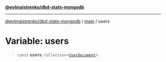 [**@evlmaistrenko/dbd-stats-mongodb**](../../../README.md)

---

[@evlmaistrenko/dbd-stats-mongodb](../../../README.md) / [main](../README.md) / users

# Variable: users

> `const` **users**: `Collection`\<[`UserDocument`](../type-aliases/UserDocument.md)\>
